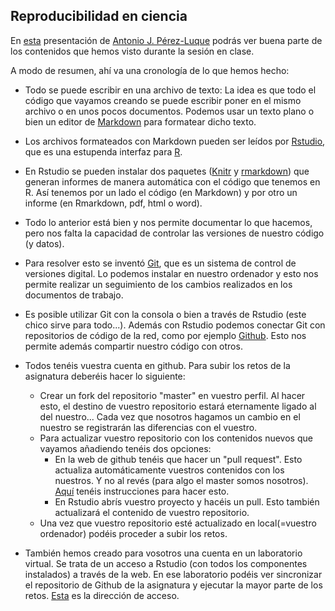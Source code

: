 ## Reproducibilidad en ciencia

En [esta](www.ajpelu.com) presentación de [Antonio J. Pérez-Luque](http://ajperezluque.com/) podrás ver buena parte de los contenidos que hemos visto durante la sesión en clase.

A modo de resumen, ahí va una cronología de lo que hemos hecho:

+ Todo se puede escribir en una archivo de texto: La idea es que todo el código que vayamos creando se puede escribir poner en el mismo archivo o en unos pocos documentos. Podemos usar un texto plano o bien un editor de [Markdown](https://es.wikipedia.org/wiki/Markdown) para formatear dicho texto.
+ Los archivos formateados con Markdown pueden ser leídos por [Rstudio](https://www.rstudio.com/), que es una estupenda interfaz para [R](https://www.r-project.org/). 
+ En Rstudio se pueden instalar dos paquetes ([Knitr](https://cran.r-project.org/web/packages/knitr/index.html) y [rmarkdown](https://cran.r-project.org/web/packages/rmarkdown/index.html)) que generan informes de manera automática con el código que tenemos en R. Así tenemos por un lado el código (en Markdown) y por otro un informe (en Rmarkdown, pdf, html o word).
+ Todo lo anterior está bien y nos permite documentar lo que hacemos, pero nos falta la capacidad de controlar las versiones de nuestro código (y datos).
+ Para resolver esto se inventó [Git](https://git-scm.com/), que es un sistema de control de versiones digital. Lo podemos instalar en nuestro ordenador y esto nos permite realizar un seguimiento de los cambios realizados en los documentos de trabajo.
+ Es posible utilizar Git con la consola o bien a través de Rstudio (este chico sirve para todo...). Además con Rstudio podemos conectar Git con repositorios de código de la red, como por ejemplo [Github](https://github.com/). Esto nos permite además compartir nuestro código con otros.
+ Todos tenéis vuestra cuenta en github. Para subir los retos de la asignatura deberéis hacer lo siguiente:
  + Crear un fork del repositorio "master" en vuestro perfil. Al hacer esto, el destino de vuestro repositorio estará eternamente ligado al del nuestro... Cada vez que nosotros hagamos un cambio en el nuestro se registrarán las diferencias con el vuestro.
  + Para actualizar vuestro repositorio con los contenidos nuevos que vayamos añadiendo tenéis dos opciones:
     + En la web de github tenéis que hacer un "pull request". Esto actualiza automáticamente vuestros contenidos con los nuestros. Y no al revés (para algo el master somos nosotros). [Aquí](http://www.hpique.com/2013/09/updating-a-fork-directly-from-github/) tenéis instrucciones para hacer esto.
     + En Rstudio abrís vuestro proyecto y hacéis un pull. Esto también actualizará el contenido de vuestro repositorio.
   + Una vez que vuestro repositorio esté actualizado en local(=vuestro ordenador) podéis proceder a subir los retos. 

+ También hemos creado para vosotros una cuenta en un laboratorio virtual. Se trata de un acceso a Rstudio (con todos los componentes instalados) a través de la web. En ese laboratorio podéis ver sincronizar el repositorio de Github de la asignatura y ejecutar la mayor parte de los retos. [Esta](http://vlab.iecolab.es:8787/auth-sign-in) es la dirección de acceso.

